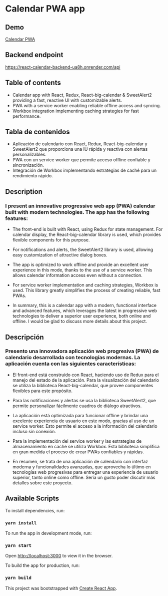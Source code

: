 # Calendar PWA app

## Demo

[Calendar PWA](https://ferdeolazabal-calendar.vercel.app/login)

## Backend endpoint

https://react-calendar-backend-ua8h.onrender.com/api

## Table of contents

- Calendar app with React, Redux, React-big-calendar & SweetAlert2 providing a fast, reactive UI with customizable alerts.
- PWA with a service worker enabling reliable offline access and syncing.
- Workbox integration implementing caching strategies for fast performance.

## Tabla de contenidos

- Aplicación de calendario con React, Redux, React-big-calendar y SweetAlert2 que proporciona una IU rápida y reactiva con alertas personalizables.
- PWA con un service worker que permite acceso offline confiable y sincronización.
- Integración de Workbox implementando estrategias de caché para un rendimiento rápido.

## Description

### I present an innovative progressive web app (PWA) calendar built with modern technologies. The app has the following features:

- The front-end is built with React, using Redux for state management. For calendar display, the React-big-calendar library is used, which provides flexible components for this purpose.
- For notifications and alerts, the SweetAlert2 library is used, allowing easy customization of attractive dialog boxes.
- The app is optimized to work offline and provide an excellent user experience in this mode, thanks to the use of a service worker. This allows calendar information access even without a connection.
- For service worker implementation and caching strategies, Workbox is used. This library greatly simplifies the process of creating reliable, fast PWAs.

- In summary, this is a calendar app with a modern, functional interface and advanced features, which leverages the latest in progressive web technologies to deliver a superior user experience, both online and offline. I would be glad to discuss more details about this project.

## Descripción

### Presento una innovadora aplicación web progresiva (PWA) de calendario desarrollada con tecnologías modernas. La aplicación cuenta con las siguientes características:

- El front-end está construído con React, haciendo uso de Redux para el manejo del estado de la aplicación. Para la visualización del calendario se utiliza la biblioteca React-big-calendar, que provee componentes flexibles para este propósito.
- Para las notificaciones y alertas se usa la biblioteca SweetAlert2, que permite personalizar fácilmente cuadros de diálogo atractivos.
- La aplicación está optimizada para funcionar offline y brindar una excelente experiencia de usuario en este modo, gracias al uso de un service worker. Esto permite el acceso a la información del calendario incluso sin conexión.
- Para la implementación del service worker y las estrategias de almacenamiento en cache se utiliza Workbox. Esta biblioteca simplifica en gran medida el proceso de crear PWAs confiables y rápidas.

- En resumen, se trata de una aplicación de calendario con interfaz moderna y funcionalidades avanzadas, que aprovecha lo último en tecnologías web progresivas para entregar una experiencia de usuario superior, tanto online como offline. Sería un gusto poder discutir más detalles sobre este proyecto.

## Available Scripts

To install dependencies, run:

### `yarn install`

To run the app in development mode, run:

### `yarn start`

Open [http://localhost:3000](http://localhost:3000) to view it in the browser.

To build the app for production, run:

### `yarn build`

This project was bootstrapped with [Create React App](https://github.com/facebook/create-react-app).
